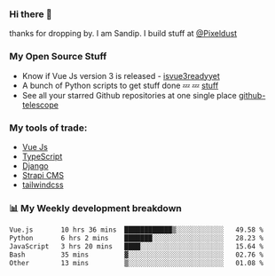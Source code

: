 ### Hi there 👋

thanks for dropping by.
I am Sandip. I build stuff at [@Pixeldust](github.com/pixeldust-in/)

###  **My Open Source Stuff**

 - Know if Vue Js version 3 is released -  [isvue3readyyet](https://github.com/sandiprb/isvue3readyyet)
 - A bunch of Python scripts to get stuff done 💤 💤 [stuff](https://github.com/sandiprb/stuff)
 - See all your starred Github repositories at one single place [github-telescope](https://github.com/sandiprb/github-telescope)



###  **My tools of trade:**
 - [Vue Js](https://github.com/vuejs/vue/)
 - [TypeScript](https://github.com/microsoft/TypeScript)
 - [Django](github.com/django/django)
 - [Strapi CMS](github.com/strapi/strapi)
 - [tailwindcss](https://github.com/tailwindlabs/tailwindcss)


###  📊 **My Weekly development breakdown**
<!--START_SECTION:waka-->

```txt
Vue.js       10 hrs 36 mins  ████████████▒░░░░░░░░░░░░   49.58 %
Python       6 hrs 2 mins    ███████░░░░░░░░░░░░░░░░░░   28.23 %
JavaScript   3 hrs 20 mins   ████░░░░░░░░░░░░░░░░░░░░░   15.64 %
Bash         35 mins         ▓░░░░░░░░░░░░░░░░░░░░░░░░   02.76 %
Other        13 mins         ▒░░░░░░░░░░░░░░░░░░░░░░░░   01.08 %
```

<!--END_SECTION:waka-->
